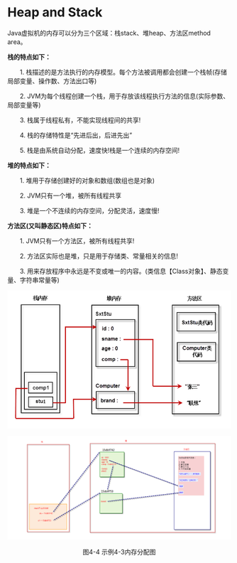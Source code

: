# Heap and Stack

Java虚拟机的内存可以分为三个区域：栈stack、堆heap、方法区method area。

**栈的特点如下：**

　　1. 栈描述的是方法执行的内存模型。每个方法被调用都会创建一个栈帧(存储局部变量、操作数、方法出口等)

　　2. JVM为每个线程创建一个栈，用于存放该线程执行方法的信息(实际参数、局部变量等)

　　3. 栈属于线程私有，不能实现线程间的共享!

　　4. 栈的存储特性是“先进后出，后进先出”

　　5. 栈是由系统自动分配，速度快!栈是一个连续的内存空间!

**堆的特点如下：**

　　1. 堆用于存储创建好的对象和数组(数组也是对象)

　　2. JVM只有一个堆，被所有线程共享

　　3. 堆是一个不连续的内存空间，分配灵活，速度慢!

**方法区(又叫静态区)特点如下：**

　　1. JVM只有一个方法区，被所有线程共享!

　　2. 方法区实际也是堆，只是用于存储类、常量相关的信息!

　　3. 用来存放程序中永远是不变或唯一的内容。(类信息【Class对象】、静态变量、字符串常量等)

![1.png](images/Heap-and-Stack/1494925174358420.png)

![neicunfenxi.png](images/Heap-and-Stack/1509008324820095.png)

<center>图4-4 示例4-3内存分配图</center>
